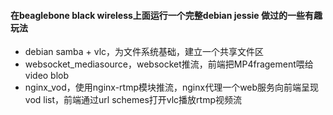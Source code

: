#### 在beaglebone black wireless上面运行一个完整debian jessie 做过的一些有趣玩法 

 * debian samba + vlc，为文件系统基础，建立一个共享文件区
 * websocket_mediasource，websocket推流，前端把MP4fragement喂给video blob
 * nginx_vod，使用nginx-rtmp模块推流，nginx代理一个web服务向前端呈现vod list，前端通过url schemes打开vlc播放rtmp视频流
